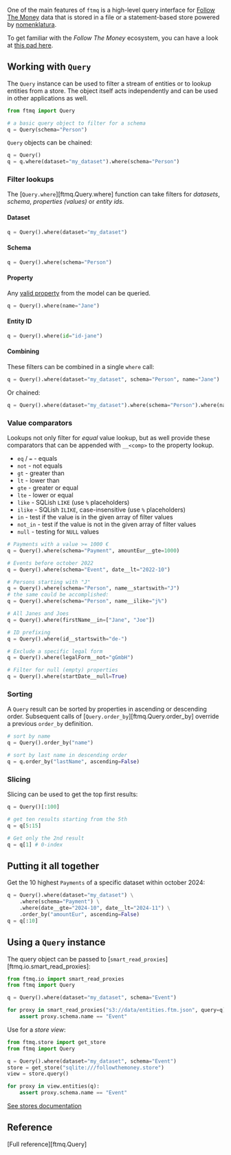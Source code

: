 One of the main features of `ftmq` is a high-level query interface for [Follow The Money](https://followthemoney.tech) data that is stored in a file or a statement-based store powered by [nomenklatura](https://github.com/opensanctions/nomenklatura).

To get familiar with the _Follow The Money_ ecosystem, you can have a look at [this pad here](https://pad.investigativedata.org/s/0qKuBEcsM#).

## Working with `Query`

The `Query` instance can be used to filter a stream of entities or to lookup entities from a store. The object itself acts independently and can be used in other applications as well.

```python
from ftmq import Query

# a basic query object to filter for a schema
q = Query(schema="Person")
```

`Query` objects can be chained:

```python
q = Query()
q = q.where(dataset="my_dataset").where(schema="Person")
```

### Filter lookups

The [`Query.where`][ftmq.Query.where] function can take filters for _datasets_, _schema_, _properties (values)_ or _entity ids_.

#### Dataset

```python
q = Query().where(dataset="my_dataset")
```

#### Schema

```python
q = Query().where(schema="Person")
```

#### Property

Any [valid property](https://followthemoney.tech/explorer/) from the model can be queried.

```python
q = Query().where(name="Jane")
```

#### Entity ID

```python
q = Query().where(id="id-jane")
```

#### Combining

These filters can be combined in a single `where` call:

```python
q = Query().where(dataset="my_dataset", schema="Person", name="Jane")
```

Or chained:

```python
q = Query().where(dataset="my_dataset").where(schema="Person").where(name="Jane")
```

### Value comparators

Lookups not only filter for _equal_ value lookup, but as well provide these comparators that can be appended with `__<comp>` to the property lookup.

- `eq` / `=` - equals
- `not` - not equals
- `gt` - greater than
- `lt` - lower than
- `gte` - greater or equal
- `lte` - lower or equal
- `like` - SQLish `LIKE` (use `%` placeholders)
- `ilike` - SQLish `ILIKE`, case-insensitive (use `%` placeholders)
- `in` - test if the value is in the given array of filter values
- `not_in` - test if the value is not in the given array of filter values
- `null` - testing for `NULL` values

```python
# Payments with a value >= 1000 €
q = Query().where(schema="Payment", amountEur__gte=1000)

# Events before october 2022
q = Query().where(schema="Event", date__lt="2022-10")

# Persons starting with "J"
q = Query().where(schema="Person", name__startswith="J")
# the same could be accomplished:
q = Query().where(schema="Person", name__ilike="j%")

# All Janes and Joes
q = Query().where(firstName__in=["Jane", "Joe"])

# ID prefixing
q = Query().where(id__startswith="de-")

# Exclude a specific legal form
q = Query().where(legalForm__not="gGmbH")

# Filter for null (empty) properties
q = Query().where(startDate__null=True)
```

### Sorting

A `Query` result can be sorted by properties in ascending or descending order. Subsequent calls of [`Query.order_by`][ftmq.Query.order_by] override a previous `order_by` definition.

```python
# sort by name
q = Query().order_by("name")

# sort by last name in descending order
q = q.order_by("lastName", ascending=False)
```

### Slicing

Slicing can be used to get the top first results:

```python
q = Query()[:100]

# get ten results starting from the 5th
q = q[5:15]

# Get only the 2nd result
q = q[1] # 0-index
```

## Putting it all together

Get the 10 highest `Payments` of a specific dataset within october 2024:

```python
q = Query().where(dataset="my_dataset") \
    .where(schema="Payment") \
    .where(date__gte="2024-10", date__lt="2024-11") \
    .order_by("amountEur", ascending=False)
q = q[:10]
```

## Using a `Query` instance

The query object can be passed to [`smart_read_proxies`][ftmq.io.smart_read_proxies]:

```python
from ftmq.io import smart_read_proxies
from ftmq import Query

q = Query().where(dataset="my_dataset", schema="Event")

for proxy in smart_read_proxies("s3://data/entities.ftm.json", query=q):
    assert proxy.schema.name == "Event"
```

Use for a _store view_:

```python
from ftmq.store import get_store
from ftmq import Query

q = Query().where(dataset="my_dataset", schema="Event")
store = get_store("sqlite:///followthemoney.store")
view = store.query()

for proxy in view.entities(q):
    assert proxy.schema.name == "Event"
```

[See stores documentation](./stores.md)

## Reference

[Full reference][ftmq.Query]

